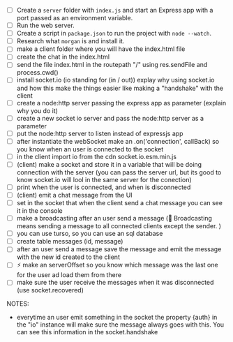 - [ ] Create a `server` folder with `index.js` and start an Express app with a port passed as an environment variable.
- [ ] Run the web server.
- [ ] Create a script in `package.json` to run the project with `node --watch`.
- [ ] Research what `morgan` is and install it.
- [ ] make a client folder where you will have the index.html file 
- [ ] create the chat in the index.html
- [ ] send the file index.html in the routepath "/" using res.sendFile and process.cwd() 
- [ ] install socket.io (io standing for (in / out)) explay why using socket.io and how this make the things easier like making a "handshake" with the client
- [ ] create a node:http server passing the express app as parameter (explain why you do it)
- [ ] create a new socket io server and pass the node:http server as a parameter
- [ ] put the node:http server to listen instead of expressjs app
- [ ] after instantiate the webSocket make an .on('connection', callBack) so you know when an user is connected to the socket
- [ ] in the client import io from the cdn socket.io.esm.min.js
- [ ] (client) make a socket and store it in a variable that will be doing connection with the server (you can pass the server url, but its good to know socket.io will lool in the same server for the conection)
- [ ] print when the user is connected, and when is disconnected
- [ ] (client) emit a chat message from the UI
- [ ] set in the socket that when the client send a chat message you can see it in the console
- [ ] make a broadcasting after an user send a message (📝 Broadcasting means sending a message to all connected clients except the sender. )
- [ ] you can use turso, so you can use an sql database 
- [ ] create table messages (id, message)
- [ ] after an user send a message save the message and emit the message with the new id created to the client
- [ ] ⚡ make an serverOffset so you know which message was the last one for the user ad load them from there
- [ ] make sure the user receive the messages when it was disconnected (use socket.recovered)

NOTES:
 - everytime an user emit something in the socket the property {auth} in the "io" instance will make sure the message always goes with this.
    You can see this information in the socket.handshake